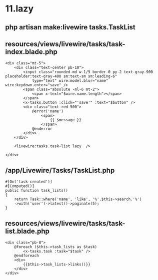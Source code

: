 # 11.lazy

## php artisan make:livewire tasks.TaskList

## resources/views/livewire/tasks/task-index.blade.php
```
<div class="mt-5">
    <div class="text-center pb-10">
        <input class="rounded-md w-1/5 border-0 py-2 text-gray-900 placeholder:text-gray-400 sm:text-sm sm:leading-6"
            type="text" wire:model.blur="name" wire:keydown.enter="save" />
        <span class="absolute -ml-6 mt-2">
            <span x-text="$wire.name.length"></span>
        </span>
        <x-tasks.button :click="'save'" :text="$button" />
        <div class="text-red-500">
            @error('name')
                <span>
                    {{ $message }}
                </span>
            @enderror
        </div>
    </div>

    <livewire:tasks.task-list lazy  />  

</div>
```
## /app/Livewire/Tasks/TaskList.php
```
#[On('task-created')]
#[Computed()]
public function task_lists()
{
    return Task::where('name', 'like', '%'.$this->search.'%')
    ->with('user')->latest()->paginate(5);
}
```
## resources/views/livewire/tasks/task-list.blade.php
```
<div class="pb-8">   
    @foreach ($this->task_lists as $task)
        <x-tasks.task :task="$task" />
    @endforeach
    <div>
        {{$this->task_lists->links()}}
    </div>
</div>
```
